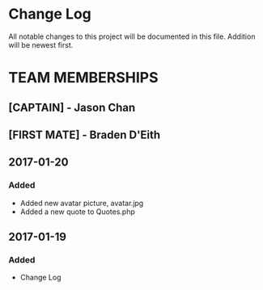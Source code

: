 # Change Log
All notable changes to this project will be documented in this file.
Addition will be newest first.

# TEAM MEMBERSHIPS

## [CAPTAIN] - Jason Chan  
## [FIRST MATE] - Braden D'Eith  

## 2017-01-20 
### Added
- Added new avatar picture, avatar.jpg
- Added a new quote to Quotes.php

## 2017-01-19 
### Added
- Change Log



